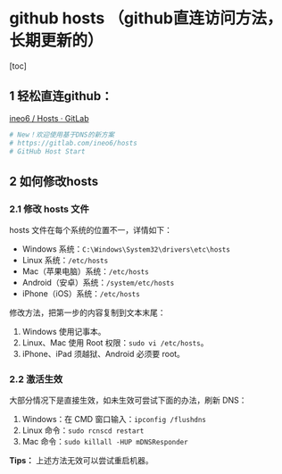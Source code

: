 # github hosts （github直连访问方法，长期更新的）

[toc]

## 1 轻松直连github：

[ineo6 / Hosts · GitLab](https://gitlab.com/ineo6/hosts)

```bash
# New！欢迎使用基于DNS的新方案
# https://gitlab.com/ineo6/hosts
# GitHub Host Start
```

## 2 如何修改hosts

### 2.1 **修改 hosts 文件**

hosts 文件在每个系统的位置不一，详情如下：

- Windows 系统：`C:\Windows\System32\drivers\etc\hosts`
- Linux 系统：`/etc/hosts`
- Mac（苹果电脑）系统：`/etc/hosts`
- Android（安卓）系统：`/system/etc/hosts`
- iPhone（iOS）系统：`/etc/hosts`

修改方法，把第一步的内容复制到文本末尾：

1. Windows 使用记事本。
2. Linux、Mac 使用 Root 权限：`sudo vi /etc/hosts`。
3. iPhone、iPad 须越狱、Android 必须要 root。

### 2.2 **激活生效**

大部分情况下是直接生效，如未生效可尝试下面的办法，刷新 DNS：

1. Windows：在 CMD 窗口输入：`ipconfig /flushdns`
2. Linux 命令：`sudo rcnscd restart`
3. Mac 命令：`sudo killall -HUP mDNSResponder`

**Tips：** 上述方法无效可以尝试重启机器。

